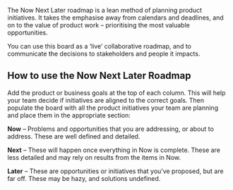 The Now Next Later roadmap is a lean method of planning product initiatives. It takes the emphasise away from calendars and deadlines, and on to the value of product work – prioritising the most valuable opportunities.

You can use this board as a ‘live’ collaborative roadmap, and to communicate the decisions to stakeholders and people it impacts.

How to use the Now Next Later Roadmap
-------------------------------------

Add the product or business goals at the top of each column. This will help your team decide if initiatives are aligned to the correct goals. Then populate the board with all the product initiatives your team are planning and place them in the appropriate section:

‍**Now** – Problems and opportunities that you are addressing, or about to address. These are well defined and detailed.

**Next** – These will happen once everything in Now is complete. These are less detailed and may rely on results from the items in Now.

**Later** – These are opportunities or initiatives that you’ve proposed, but are far off. These may be hazy, and solutions undefined.